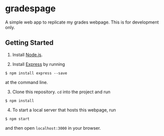 # gradespage

A simple web app to replicate my grades webpage.  This is for development only.

## Getting Started

1. Install [Node.js](https://nodejs.org/en/download/).

2. Install [Express](https://expressjs.com) by running

```
$ npm install express --save
```

at the command line.


3. Clone this repository.  `cd` into the project and run

```
$ npm install
```

4. To start a local server that hosts this webpage, run

```
$ npm start
```

and then open `localhost:3000` in your browser.
